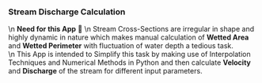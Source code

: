 ### Stream Discharge Calculation
\n **Need for this App**  :thought_balloon: 
\n Stream Cross-Sections are irregular in shape and highly dynamic in nature which makes manual calculation of **Wetted Area** and **Wetted Perimeter** with fluctuation of water depth a tedious task.  
\n This App is intended to Simplify this task by making use of Interpolation Techniques and Numerical Methods in Python and then calculate **Velocity** and **Discharge** of the stream for different input parameters.  

